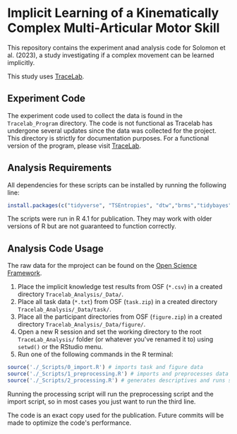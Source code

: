 # Implicit Learning of a Kinematically Complex Multi-Articular Motor Skill

This repository contains the experiment anad analysis code for Solomon et al. (2023), a study investigating if a complex movement can be learned implicitly.

This study uses [TraceLab](https://github.com/LBRF/TraceLab).


## Experiment Code

The experiment code used to collect the data is found in the `Tracelab_Program` directory. The code is not functional as Tracelab has undergone several updates since the data was collected for the project. This directory is strictly for documentation purposes. For a functional version of the program, please visit [TraceLab](https://github.com/LBRF/TraceLab).


## Analysis Requirements

All dependencies for these scripts can be installed by running the following line:

```r
install.packages(c("tidyverse", "TSEntropies", "dtw","brms","tidybayes","emmeans","parametes","modelr"))
```

The scripts were run in R 4.1 for publication. They may work with older versions of R but are not guaranteed to function correctly.


## Analysis Code Usage

The raw data for the mproject can be found on the [Open Science Framework](https://osf.io/v45pq/).

1. Place the implicit knowledge test results from OSF (`*.csv`) in a created directory `Tracelab_Analysis/_Data/`.
2. Place all task data (`*.txt`) from OSF (`task.zip`) in a created directory `Tracelab_Analysis/_Data/task/`.
3. Place all the participant directories from OSF (`figure.zip`) in a created directory `Tracelab_Analysis/_Data/figure/`.
5. Open a new R session and set the working directory to the root `TraceLab_Analysis/` folder (or whatever you've renamed it to) using `setwd()` or the RStudio menu.
6. Run one of the following commands in the R terminal:

```r
source('./_Scripts/0_import.R') # imports task and figure data
source('./_Scripts/1_preprocessing.R') # imports and preprocesses data
source('./_Scripts/2_processing.R') # generates descriptives and runs statistical models
```

Running the processing script will run the preprocessing script and the import script, so in most cases you just want to run the third line.

The code is an exact copy used for the publication. Future commits will be made to optimize the code's performance.

